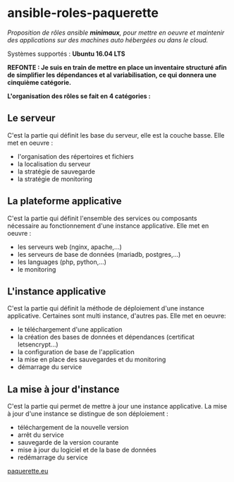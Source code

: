 # ansible-roles-paquerette

*Proposition de rôles ansible **minimaux**, pour mettre en oeuvre et maintenir des applications sur des machines auto hébergées ou dans le cloud.* 

Systèmes supportés : **Ubuntu 16.04 LTS**

**REFONTE : Je suis en train de mettre en place un inventaire structuré afin de simplifier les dépendances et al variabilisation, ce qui donnera une cinquième catégorie.**

**L'organisation des rôles se fait en 4 catégories :**

## Le serveur
C'est la partie qui définit les base du serveur, elle est la couche basse. Elle met en oeuvre :
- l'organisation des répertoires et fichiers
- la localisation du serveur
- la stratégie de sauvegarde
- la stratégie de monitoring

## La plateforme applicative
C'est la partie qui définit l'ensemble des services ou composants nécessaire au fonctionnement d'une instance applicative. Elle met en oeuvre :
- les serveurs web (nginx, apache,...)
- les serveurs de base de données (mariadb, postgres,...)
- les languages (php, python,...)
- le monitoring

## L'instance applicative
C'est la partie qui définit la méthode de déploiement d'une instance applicative. Certaines sont multi instance, d'autres pas. Elle met en oeuvre:
- le téléchargement d'une application
- la création des bases de données et dépendances (certificat letsencrypt...)
- la configuration de base de l'application
- la mise en place des sauvegardes et du monitoring
- démarrage du service

## La mise à jour d'instance
C'est la partie qui permet de mettre à jour une instance applicative. La mise à jour d'une instance se distingue de son déploiement :
- téléchargement de la nouvelle version
- arrêt du service
- sauvegarde de la version courante
- mise à jour du logiciel et de la base de données
- redémarrage du service

[paquerette.eu](http://paquerette.eu)